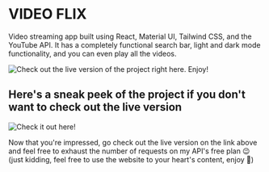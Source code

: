 # VIDEO FLIX

Video streaming app built using React, Material UI, Tailwind CSS, and the YouTube API. It has a completely functional search bar, light and dark mode functionality, and you can even play all the videos.

![Check out the live version of the project right here. Enjoy!](https://vocal-paletas-94d0fb.netlify.app/)

## Here's a sneak peek of the project if you don't want to check out the live version

![Check it out here!](https://github.com/Nchhabra25/WeatherApp/assets/124149051/1fe00569-6f2a-455e-888c-c348761d2f07)

Now that you're impressed, go check out the live version on the link above and feel free to exhaust the number of requests on my API's free plan 😉 <br> (just kidding, feel free to use the website to your heart's content, enjoy 💖)
